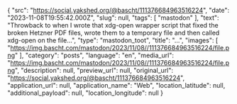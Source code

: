 {
  "src": "https://social.yakshed.org/@bascht/111376684963516224",
  "date": "2023-11-08T19:55:42.000Z",
  "slug": null,
  "tags": [
    "mastodon"
  ],
  "text": "Throwback to when I wrote that xdg-open wrapper script that fixed the broken Hetzner PDF files, wrote them to a temporary file and then called xdg-open on the file…",
  "type": "mastodon_toot",
  "title": "…",
  "images": [
    "https://img.bascht.com/mastodon/2023/11/08//111376684963516224/file.png"
  ],
  "category": "posts",
  "language": "en",
  "media_url": "https://img.bascht.com/mastodon/2023/11/08//111376684963516224/file.png",
  "description": null,
  "preview_url": null,
  "original_url": "https://social.yakshed.org/@bascht/111376684963516224",
  "application_url": null,
  "application_name": "Web",
  "location_latitude": null,
  "additional_payload": null,
  "location_longitude": null
}